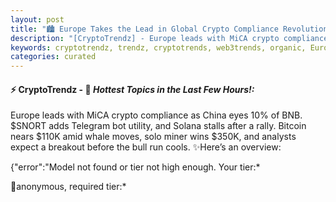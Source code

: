 ```yaml
---
layout: post
title: "🏙️ Europe Takes the Lead in Global Crypto Compliance Revolution"
description: "[CryptoTrendz] - Europe leads with MiCA crypto compliance as China eyes 10% of BNB. $SNORT adds Telegram bot utility, and Solana stalls after a rally. Bitcoin nears $110K amid whale moves, solo miner wins $350K, and analysts expect a breakout before the bull run cools."
keywords: cryptotrendz, trendz, cryptotrends, web3trends, organic, Europe, Bitcoin, Token, miner, Crypto, BTC, Analysis, Bank, Revenue, analyst, Trading, SOL
categories: curated
---
```


#### ⚡ CryptoTrendz - 📌 *Hottest Topics in the Last Few Hours!:*

Europe leads with MiCA crypto compliance as China eyes 10% of BNB. $SNORT adds Telegram bot utility, and Solana stalls after a rally. Bitcoin nears $110K amid whale moves, solo miner wins $350K, and analysts expect a breakout before the bull run cools. ✨Here’s an overview:


{"error":"Model not found or tier not high enough. Your tier:*  

🔹anonymous, required tier:*  

